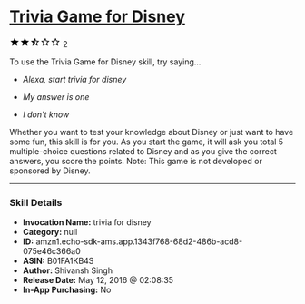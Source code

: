 # [Trivia Game for Disney](http://alexa.amazon.com/#skills/amzn1.echo-sdk-ams.app.1343f768-68d2-486b-acd8-075e46c366a0)
![2.6 stars](../../images/ic_star_black_18dp_1x.png)![2.6 stars](../../images/ic_star_black_18dp_1x.png)![2.6 stars](../../images/ic_star_half_black_18dp_1x.png)![2.6 stars](../../images/ic_star_border_black_18dp_1x.png)![2.6 stars](../../images/ic_star_border_black_18dp_1x.png) 2

To use the Trivia Game for Disney skill, try saying...

* *Alexa, start trivia for disney*

* *My answer is one*

* *I don't know*

Whether you want to test your knowledge about Disney or just want to have some fun, this skill is for you. 
As you start the game, it will ask you total 5 multiple-choice questions related to Disney and as you give the correct answers, you score the points.
Note: This game is not developed or sponsored by Disney.

***

### Skill Details

* **Invocation Name:** trivia for disney
* **Category:** null
* **ID:** amzn1.echo-sdk-ams.app.1343f768-68d2-486b-acd8-075e46c366a0
* **ASIN:** B01FA1KB4S
* **Author:** Shivansh Singh
* **Release Date:** May 12, 2016 @ 02:08:35
* **In-App Purchasing:** No
